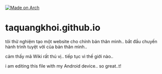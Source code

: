 [![Made on Arch](https://img.shields.io/badge/Web--is--Made--on-ArchLinux-blue)](https://archlinux.com) 
# taquangkhoi.github.io
tôi thử nghiệm tạo một website cho chính bản thân mình.. bắt đầu chuyến hành trình tuyệt vời của bản thân mình..

cảm thấy mã Wiki rất thú vị.. tiếp tục vì thế giới nào..

i am editing this file with my Android device.. so great..t!
